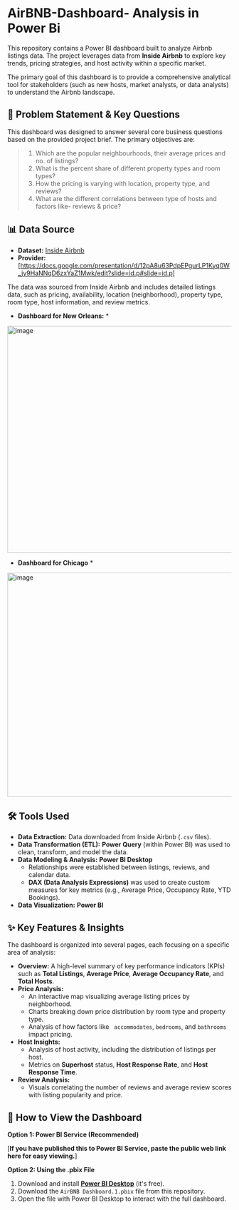 # AirBNB-Dashboard- Analysis in Power Bi

This repository contains a Power BI dashboard built to analyze Airbnb listings data. The project leverages data from **Inside Airbnb** to explore key trends, pricing strategies, and host activity within a specific market.

The primary goal of this dashboard is to provide a comprehensive analytical tool for stakeholders (such as new hosts, market analysts, or data analysts) to understand the Airbnb landscape.

## 🎯 Problem Statement & Key Questions

This dashboard was designed to answer several core business questions based on the provided project brief. The primary objectives are:

> 1. Which are the popular neighbourhoods, their average prices and no. of listings?
> 2. What is the percent share of different property types and room types?
> 3. How the pricing is varying with location, property type, and reviews?
> 4. What are the different correlations between type of hosts and factors like- reviews & price?

 ## 📊 Data Source

* **Dataset:** [Inside Airbnb](https://insideairbnb.com/get-the-data/)
* **Provider:** [https://docs.google.com/presentation/d/12pA8u63PdpEPgurLP1Kyq0W_jy9HaNNqD6zxYaZ1Mwk/edit?slide=id.p#slide=id.p]

The data was sourced from Inside Airbnb and includes detailed listings data, such as pricing, availability, location (neighborhood), property type, room type, host information, and review metrics.

* **Dashboard for New Orleans:** *

<img width="910" height="509" alt="image" src="https://github.com/user-attachments/assets/11194ed0-0840-4977-832e-cbabe6cbf844" />



* **Dashboard for Chicago** *
  
<img width="904" height="503" alt="image" src="https://github.com/user-attachments/assets/be9ec899-3a89-4b9b-ac7a-74b842ec7115" />



## 🛠️ Tools Used

* **Data Extraction:** Data downloaded from Inside Airbnb (`.csv` files).
* **Data Transformation (ETL):** **Power Query** (within Power BI) was used to clean, transform, and model the data.
* **Data Modeling & Analysis:** **Power BI Desktop**
    * Relationships were established between listings, reviews, and calendar data.
    * **DAX (Data Analysis Expressions)** was used to create custom measures for key metrics (e.g., Average Price, Occupancy Rate, YTD Bookings).
* **Data Visualization:** **Power BI**

## ✨ Key Features & Insights

The dashboard is organized into several pages, each focusing on a specific area of analysis:

* **Overview:** A high-level summary of key performance indicators (KPIs) such as **Total Listings**, **Average Price**, **Average Occupancy Rate**, and **Total Hosts**.
* **Price Analysis:**
    * An interactive map visualizing average listing prices by neighborhood.
    * Charts breaking down price distribution by room type and property type.
    * Analysis of how factors like ` accommodates`, `bedrooms`, and `bathrooms` impact pricing.
* **Host Insights:**
    * Analysis of host activity, including the distribution of listings per host.
    * Metrics on **Superhost** status, **Host Response Rate**, and **Host Response Time**.
* **Review Analysis:**
    * Visuals correlating the number of reviews and average review scores with listing popularity and price.

## 🚀 How to View the Dashboard

**Option 1: Power BI Service (Recommended)**

[**If you have published this to Power BI Service, paste the public web link here for easy viewing.**]

**Option 2: Using the .pbix File**

1.  Download and install [**Power BI Desktop**](https://powerbi.microsoft.com/en-us/desktop/) (it's free).
2.  Download the `AirBNB Dashboard.1.pbix` file from this repository.
3.  Open the file with Power BI Desktop to interact with the full dashboard.
